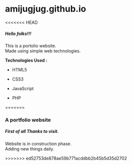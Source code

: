 # amijugjug.github.io

<<<<<<< HEAD
<h5>Hello folks!!!</h5>
<p>
	This is a portolio website.</br>
	Made using simple web technologies.
</p>
<strong>Technologies Used : </strong>
<ul>
	<li><p>HTML5</p></li>
	<li><p>CSS3</p></li>
	<li><p>JavaScript</p></li>
	<li><p>PHP</p></li>
</ul>
=======
<h3> A portfolio website</h3>
<h5>First of all Thanks to visit.</h5>


<p>
  Website is in construction phase.<br>
  Adding new things daily.
</p>
>>>>>>> ed52753de878ae59b771acddbb2b45b5d35d2702
